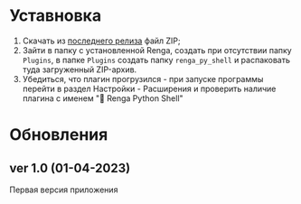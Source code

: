 # Уставновка

1. Скачать из [последнего релиза](github.com/GeorgGrebenyuk/Renga_python_shell/releases/latest) файл ZIP;
2. Зайти в папку с установленной Renga, создать при отсутствии папку `Plugins`, в папке `Plugins` создать папку `renga_py_shell` и распаковать туда загруженный ZIP-архив.
3. Убедиться, что плагин прогрузился - при запуске программы перейти в раздел Настройки - Расширения и проверить наличие плагина с именем "🐍 Renga Python Shell"

# Обновления 

## ver 1.0 (01-04-2023)
Первая версия приложения 

